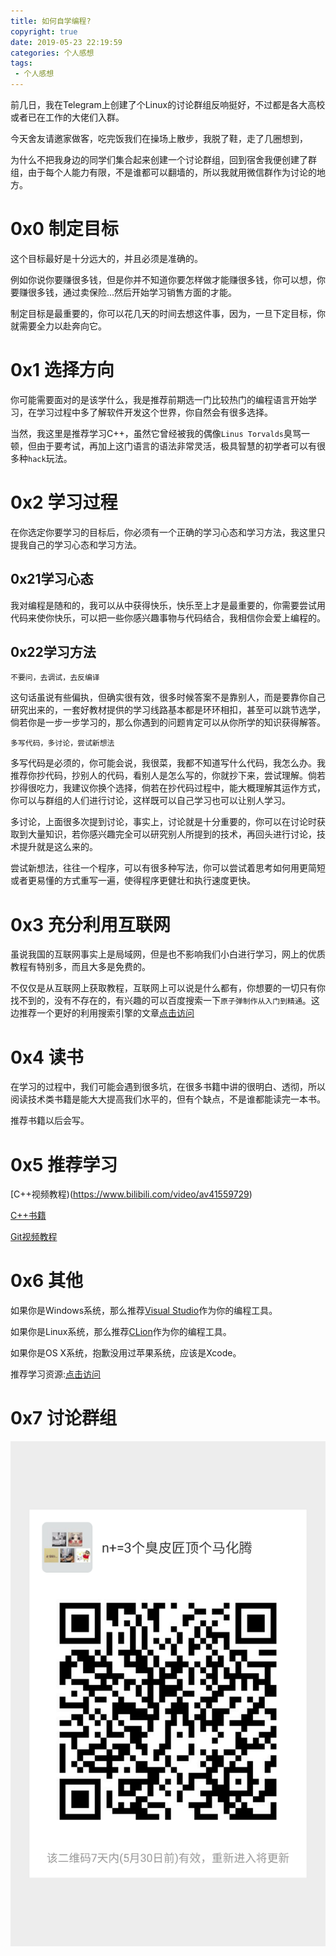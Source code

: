 ```yaml
---
title: 如何自学编程?
copyright: true
date: 2019-05-23 22:19:59
categories: 个人感想
tags:
 - 个人感想
---
```


前几日，我在Telegram上创建了个Linux的讨论群组反响挺好，不过都是各大高校或者已在工作的大佬们入群。

今天舍友请邀家做客，吃完饭我们在操场上散步，我脱了鞋，走了几圈想到，

为什么不把我身边的同学们集合起来创建一个讨论群组，回到宿舍我便创建了群组，由于每个人能力有限，不是谁都可以翻墙的，所以我就用微信群作为讨论的地方。

<!--more-->

# 0x0 制定目标

这个目标最好是十分远大的，并且必须是准确的。

例如你说你要赚很多钱，但是你并不知道你要怎样做才能赚很多钱，你可以想，你要赚很多钱，通过卖保险...然后开始学习销售方面的才能。

制定目标是最重要的，你可以花几天的时间去想这件事，因为，一旦下定目标，你就需要全力以赴奔向它。

# 0x1 选择方向

你可能需要面对的是该学什么，我是推荐前期选一门比较热门的编程语言开始学习，在学习过程中多了解软件开发这个世界，你自然会有很多选择。

当然，我这里是推荐学习C++，虽然它曾经被我的偶像`Linus Torvalds`臭骂一顿，但由于要考试，再加上这门语言的语法非常灵活，极具智慧的初学者可以有很多种`hack`玩法。

# 0x2 学习过程

在你选定你要学习的目标后，你必须有一个正确的学习心态和学习方法，我这里只提我自己的学习心态和学习方法。

## 0x21学习心态
我对编程是随和的，我可以从中获得快乐，快乐至上才是最重要的，你需要尝试用代码来使你快乐，可以把一些你感兴趣事物与代码结合，我相信你会爱上编程的。

## 0x22学习方法

`不要问，去调试，去反编译`

这句话虽说有些偏执，但确实很有效，很多时候答案不是靠别人，而是要靠你自己研究出来的，一套好教材提供的学习线路基本都是环环相扣，甚至可以跳节选学，倘若你是一步一步学习的，那么你遇到的问题肯定可以从你所学的知识获得解答。

`多写代码，多讨论，尝试新想法`

多写代码是必须的，你可能会说，我很菜，我都不知道写什么代码，我怎么办。我推荐你抄代码，抄别人的代码，看别人是怎么写的，你就抄下来，尝试理解。倘若抄得很吃力，我建议你换个选择，倘若在抄代码过程中，能大概理解其运作方式，你可以与群组的人们进行讨论，这样既可以自己学习也可以让别人学习。

多讨论，上面很多次提到讨论，事实上，讨论就是十分重要的，你可以在讨论时获取到大量知识，若你感兴趣完全可以研究别人所提到的技术，再回头进行讨论，技术提升就是这么来的。

尝试新想法，往往一个程序，可以有很多种写法，你可以尝试着思考如何用更简短或者更易懂的方式重写一遍，使得程序更健壮和执行速度更快。

# 0x3 充分利用互联网

虽说我国的互联网事实上是局域网，但是也不影响我们小白进行学习，网上的优质教程有特别多，而且大多是免费的。

不仅仅是从互联网上获取教程，互联网上可以说是什么都有，你想要的一切只有你找不到的，没有不存在的，有兴趣的可以百度搜索一下`原子弹制作从入门到精通`。这边推荐一个更好的利用搜索引擎的文章[点击访问](https://www.zhihu.com/question/23622803)

# 0x4 读书

在学习的过程中，我们可能会遇到很多坑，在很多书籍中讲的很明白、透彻，所以阅读技术类书籍是能大大提高我们水平的，但有个缺点，不是谁都能读完一本书。

推荐书籍以后会写。


# 0x5 推荐学习

[C++视频教程)(https://www.bilibili.com/video/av41559729)

[C++书籍](http://bestcbooks.com/recommended-cpp-books/)

[Git视频教程](https://www.bilibili.com/video/av24736323)

# 0x6 其他

如果你是Windows系统，那么推荐[Visual Studio](https://visualstudio.microsoft.com/zh-hans/?rr=https%3A%2F%2Fwww.microsoft.com%2Fzh-hk%2F)作为你的编程工具。

如果你是Linux系统，那么推荐[CLion](https://www.jetbrains.com/clion/download/download-thanks.html)作为你的编程工具。

如果你是OS X系统，抱歉没用过苹果系统，应该是Xcode。

推荐学习资源:[点击访问](https://www.codedream.xin/archives/learning-material-list)

# 0x7 讨论群组

![群组](如何自学编程/群组.png)









